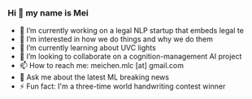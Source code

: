 ### Hi 👋 my name is Mei

- 🔭 I’m currently working on a legal NLP startup that embeds legal te
- 👀 I’m interested in how we do things and why we do them
- 🌱 I’m currently learning about UVC lights
- 💞️ I’m looking to collaborate on a cognition-management AI project
- 📫 How to reach me: meichen.mlc [at] gmail.com
- 💬 Ask me about the latest ML breaking news
- ⚡ Fun fact: I'm a three-time world handwriting contest winner
